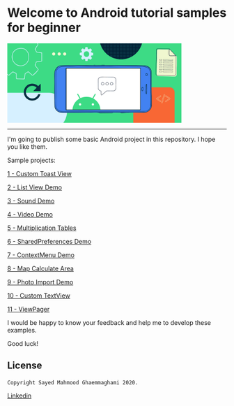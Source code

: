 # Welcome to Android tutorial samples for beginner

<img width="400"  alt="Android tutorial samples for biginner" align="middle" src="./readmeImage.png" />
<hr>
I'm going to publish some basic Android project in this repository. I hope you like them.

Sample projects:

[1 - Custom Toast View](https://github.com/mahmood-ghaem/AndroidTutorialSamples_Beginner/wiki/01-Custom-Toast-View)

[2 - List View Demo](https://github.com/mahmood-ghaem/AndroidTutorialSamples_Beginner/wiki/02-List-View-Demo)

[3 - Sound Demo](https://github.com/mahmood-ghaem/AndroidTutorialSamples_Beginner/wiki/03-Sound-Demo)

[4 - Video Demo](https://github.com/mahmood-ghaem/AndroidTutorialSamples_Beginner/wiki/04-Video-Demo)

[5 - Multiplication Tables](https://github.com/mahmood-ghaem/AndroidTutorialSamples_Beginner/wiki/05-Multiplication-Tables)

[6 - SharedPreferences Demo](https://github.com/mahmood-ghaem/AndroidTutorialSamples_Beginner/wiki/06-SharedPreferences-Demo)

[7 - ContextMenu Demo](https://github.com/mahmood-ghaem/AndroidTutorialSamples_Beginner/wiki/07-ContextMenu-Demo)

[8 - Map Calculate Area](https://github.com/mahmood-ghaem/AndroidTutorialSamples_Beginner/wiki/08-Map-Calculate-Area)

[9 - Photo Import Demo](https://github.com/mahmood-ghaem/AndroidTutorialSamples_Beginner/wiki/09-Photo-Import-Demo)

[10 - Custom TextView](https://github.com/mahmood-ghaem/AndroidTutorialSamples_Beginner/wiki/10-Custom-TextView)

[11 - ViewPager](https://github.com/mahmood-ghaem/AndroidTutorialSamples_Beginner/wiki/11-ViewPager)



I would be happy to know your feedback and help me to develop these examples.

Good luck!







## License
```
Copyright Sayed Mahmood Ghaemmaghami 2020.
```
[Linkedin](https://www.linkedin.com/in/mahmood-ghaemmaghami)
